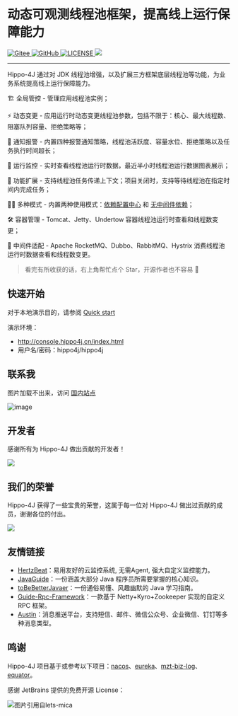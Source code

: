 
# 动态可观测线程池框架，提高线上运行保障能力


<p>
  <a href="https://gitee.com/mabaiwancn/hippo4j" target="_blank">
    <img alt="Gitee" src="https://gitee.com/mabaiwancn/hippo4j/badge/star.svg?theme=gvp">
  </a>
  <a href="https://github.com/opengoofy/hippo4j" target="_blank">
    <img alt="GitHub" src="https://img.shields.io/github/stars/opengoofy/hippo4j?label=Stars&style=flat-square&logo=GitHub">
  </a>
  <a href="https://github.com/opengoofy/hippo4j/blob/develop/LICENSE">
    <img src="https://img.shields.io/github/license/opengoofy/hippo4j?color=42b883&style=flat-square" alt="LICENSE">
  </a>
  <a title="Hits" target="_blank" href="https://github.com/opengoofy/hippo4j">
    <img src="https://hits.b3log.org/acmenlt/dynamic-threadpool.svg">
  </a>
</p>

-------

Hippo-4J 通过对 JDK 线程池增强，以及扩展三方框架底层线程池等功能，为业务系统提高线上运行保障能力。

🏗 全局管控 - 管理应用线程池实例；

⚡️ 动态变更 - 应用运行时动态变更线程池参数，包括不限于：核心、最大线程数、阻塞队列容量、拒绝策略等；

🐳 通知报警 - 内置四种报警通知策略，线程池活跃度、容量水位、拒绝策略以及任务执行时间超长；

👀 运行监控 - 实时查看线程池运行时数据，最近半小时线程池运行数据图表展示；

👐 功能扩展 - 支持线程池任务传递上下文；项目关闭时，支持等待线程池在指定时间内完成任务；

👯‍♀️ 多种模式 - 内置两种使用模式：[依赖配置中心](https://hippo4j.cn/docs/user_docs/getting-started/hippo4j-core-start) 和 [无中间件依赖](https://hippo4j.cn/docs/user_docs/getting-started/hippo4j-server-start)；

🛠 容器管理 - Tomcat、Jetty、Undertow 容器线程池运行时查看和线程数变更；

🌈 中间件适配 - Apache RocketMQ、Dubbo、RabbitMQ、Hystrix 消费线程池运行时数据查看和线程数变更。

> 看完有所收获的话，右上角帮忙点个 Star，开源作者也不容易 🤣

## 快速开始

对于本地演示目的，请参阅 [Quick start](https://hippo4j.cn/docs/user_docs/getting-started/hippo4j-server-start)

演示环境：
- http://console.hippo4j.cn/index.html
- 用户名/密码：hippo4j/hippo4j

## 联系我

图片加载不出来，访问 [国内站点](https://hippo4j.cn/docs/user_docs/other/group)

![image](https://user-images.githubusercontent.com/77398366/180110548-7a05b74d-0316-4066-96f4-1c9331638633.png)


## 开发者

感谢所有为 Hippo-4J 做出贡献的开发者！

<a href="https://github.com/opengoofy/hippo4j/graphs/contributors"><img src="https://opencollective.com/hippo4j/contributors.svg?width=890&button=false"/></a>

## 我们的荣誉

Hippo-4J 获得了一些宝贵的荣誉，这属于每一位对 Hippo-4J 做出过贡献的成员，谢谢各位的付出。

![](https://user-images.githubusercontent.com/77398366/170607238-7308c9be-1d63-46a6-852c-eef2e4cf7405.JPG)

## 友情链接

- [HertzBeat](https://github.com/dromara/hertzbeat)：易用友好的云监控系统, 无需Agent, 强大自定义监控能力。   
- [JavaGuide](https://github.com/Snailclimb/JavaGuide)：一份涵盖大部分 Java 程序员所需要掌握的核心知识。
- [toBeBetterJavaer](https://github.com/itwanger/toBeBetterJavaer)：一份通俗易懂、风趣幽默的 Java 学习指南。
- [Guide-Rpc-Framework](https://github.com/Snailclimb/guide-rpc-framework)：一款基于 Netty+Kyro+Zookeeper 实现的自定义 RPC 框架。
- [Austin](https://github.com/ZhongFuCheng3y/austin)：消息推送平台，支持短信、邮件、微信公众号、企业微信、钉钉等多种消息类型。

## 鸣谢

Hippo-4J 项目基于或参考以下项目：[nacos](https://github.com/alibaba/nacos)、[eureka](https://github.com/Netflix/Eureka)、[mzt-biz-log](https://github.com/mouzt/mzt-biz-log)、[equator](https://github.com/dadiyang/equator)。

感谢 JetBrains 提供的免费开源 License：

<p>
    <img src="https://images.gitee.com/uploads/images/2020/0406/220236_f5275c90_5531506.png" alt="图片引用自lets-mica" style="float:left;">
</p>

